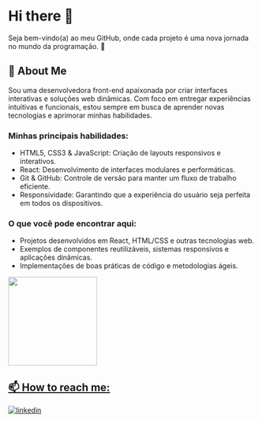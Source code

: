 # Hi there 👋

Seja bem-vindo(a) ao meu GitHub, onde cada projeto é uma nova jornada no mundo da programação. 🚀


## 🚀 About Me
Sou uma desenvolvedora front-end apaixonada por criar interfaces interativas e soluções web dinâmicas. Com foco em entregar experiências intuitivas e funcionais, estou sempre em busca de aprender novas tecnologias e aprimorar minhas habilidades.




### Minhas principais habilidades:
- HTML5, CSS3 & JavaScript: Criação de layouts responsivos e interativos.
- React: Desenvolvimento de interfaces modulares e performáticas.
- Git & GitHub: Controle de versão para manter um fluxo de trabalho eficiente.
- Responsividade: Garantindo que a experiência do usuário seja perfeita em todos os dispositivos.

### O que você pode encontrar aqui:
- Projetos desenvolvidos em React, HTML/CSS e outras tecnologias web.
- Exemplos de componentes reutilizáveis, sistemas responsivos e aplicações dinâmicas.
- Implementações de boas práticas de código e metodologias ágeis.

<div>
<a href="https://github.com/raayrs4">
<img loading="lazy" height="180em" src="https://github-readme-stats.vercel.app/api/top-langs/?username=raayrs4&layout=compact&langs_count=7&theme=dracula"/>
</div>

## 📫 How to reach me:

[![linkedin](https://img.shields.io/badge/linkedin-0A66C2?style=for-the-badge&logo=linkedin&logoColor=white)](https://www.linkedin.com/in/raayrs/)

